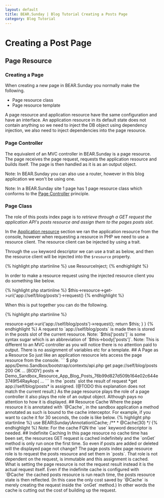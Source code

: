 ```yaml
---
layout: default
title: BEAR.Sunday | Blog Tutorial Creating a Posts Page
category: Blog Tutorial
---
```


# Creating a Post Page

## Page Resource

### Creating a Page 

When creating a new page in BEAR.Sunday you normally make the following.

 * Page resource class
 * Page resource template

A page resource and application resource have the same configuration and have an interface. An application resource in its default state does not contain anything so we need to inject the DB object using dependency injection, we also need to inject dependencies into the page resource.

### Page Controller

The equivalent of an MVC controller in BEAR.Sunday is a page resource. The page receives the page request, requests the application resource and builds itself. The page is then handled as it is as an output object.

Note: In BEAR.Sunday you can also use a router, however in this blog application we won't be using one.

Note: In a BEAR.Sunday site 1 page has 1 page resource class which conforms to the  [Page Controller](http://www.martinfowler.com/eaaCatalog/pageController.html) principle.

### Page Class

The role of this posts index page is to *retrieve through a GET request the application API's posts resource and assign them to the pages posts slot*.

In the [Application resource](blog_get.html) section we ran the application resource from the console, however when requesting a resource in PHP we need to use a resource client. The resource client can be injected by using a trait.

Through the `use` keyword descriptor we can use a trait as below, and then the resource client will be injected into the `$resource` property.

{% highlight php startinline %}
use ResourceInject;
{% endhighlight %}

In order to make a resource request using the injected resource client you do something like below.

{% highlight php startinline %}
$this->resource->get->uri('app://self/blog/posts')->request()
{% endhighlight %}

When this is put together you can do the following.

{% highlight php startinline %}
<?php

namespace Demo\Sandbox\Resource\Page\Blog;

use BEAR\Resource\ResourceObject;
use BEAR\Sunday\Inject\ResourceInject;
use BEAR\Sunday\Annotation\Cache;

class Posts extends ResourceObject
{
    use ResourceInject;

    /**
     * @Cache
     */
    public function onGet()
    {
        $this['posts'] = $this->resource->get->uri('app://self/blog/posts')->request();
        return $this;
    }
}
{% endhighlight %}

A request to `app://self/blog/posts` is made then is stored in the posts slot of the current resource.

Note: `$this['posts']` is some syntax sugar which is an abbreviation of `$this->body['posts']`.

Note: This is different to an MVC controller as you will notice there is no attention paid to output. There is no assignment of variables etc for a template.

## A Page as a Resource

So just like an application resource lets access the page resource from the console.

```
$ php apps/Demo.Sandbox/bootstrap/contexts/api.php get page://self/blog/posts

200 OK
...
[BODY]
posts => Demo_Sandbox_Resource_App_Blog_Posts_76b99d827d509b164e02c644e3749f54RayAop(
...
```

In the `posts` slot the result of request *get app://self/blog/posts* is assigned. (@TODO this explanation does not match the current result.)

As the page resource plays the role of a page controller it also plays the role of an output object. Although pays no attention to how it is displayed.

## Resource Cache

Where the page resource it is annotated with `@Cache`, in the sandbox application a method annotated as such is bound to the cache interceptor. For example, if you want to cache it for 30 seconds, the code is like below.

{% highlight php startinline %}
use BEAR\Sunday\Annotation\Cache;

/**
 * @Cache(30)
 */
{% endhighlight %}

Note: For the cache FQN the `use` keyword descriptor is needed.

## Indefinite Caching

In this page resource no cache time has been set, the resources GET request is cached indefinitely and the `onGet` method is only run once the first time. So even if posts are added or deleted will the displayed page not change?

The page posts index page resource role is to request the posts resource and set them in `posts`. That role is not dependent on the request, is immutable and this assignment is cached.

What is setting the page resource is not the request result instead it is the actual request itself. Even if the indefinite cache is configured with `@Cache` the cached posts resource is run reach time, the posts resource state is then reflected. (In this case the only cost saved by `@Cache` is merely creating the request inside the `onGet` method.)

In other words the cache is cutting out the cost of building up the request.
